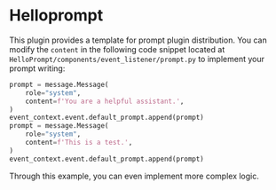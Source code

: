 # Helloprompt

This plugin provides a template for prompt plugin distribution. You can modify the `content` in the following code snippet located at `HelloPrompt/components/event_listener/prompt.py` to implement your prompt writing:

```python
prompt = message.Message(
    role="system",
    content=f'You are a helpful assistant.',
)
event_context.event.default_prompt.append(prompt)
prompt = message.Message(
    role="system",
    content=f'This is a test.',
)
event_context.event.default_prompt.append(prompt)
```

Through this example, you can even implement more complex logic. 